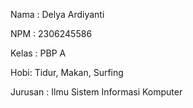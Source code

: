 Nama : Delya Ardiyanti

NPM : 2306245586

Kelas : PBP A

Hobi: Tidur, Makan, Surfing

Jurusan : Ilmu Sistem Informasi Komputer
